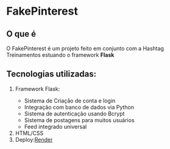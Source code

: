 <h1>FakePinterest</h1>

<h2>O que é</h2>

<p>
    O FakePinterest é um projeto feito em conjunto com a Hashtag Treinamentos estuando o framework <strong>Flask</strong>
</p>

<h2>Tecnologias utilizadas:</h2>

<p>
    <ol>
        <li>Framework Flask:</li>
        <ul>
            <li>Sistema de Criação de conta e login</li>
            <li>Integração com banco de dados via Python</li>
            <li>Sistema de autenticação usando Bcrypt</li>
            <li>Sistema de postagens para muitos usuários</li>
            <li>Feed integrado universal</li>
        </ul>
        <li>HTML/CSS</li>
        <li>Deploy:<a href="https://render.com/">Render</a> </li>
    </ol>
</p>
